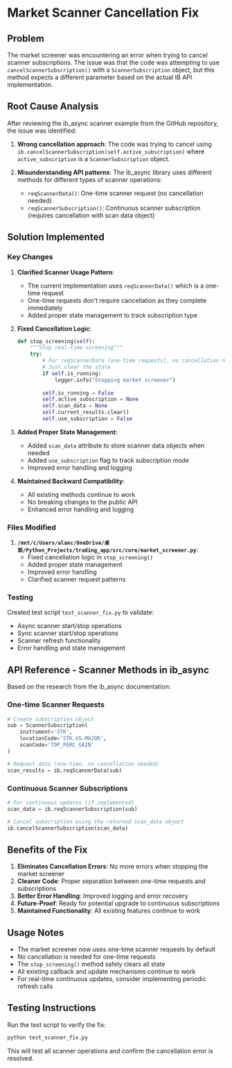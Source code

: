 # Market Scanner Cancellation Fix

## Problem
The market screener was encountering an error when trying to cancel scanner subscriptions. The issue was that the code was attempting to use `cancelScannerSubscription()` with a `ScannerSubscription` object, but this method expects a different parameter based on the actual IB API implementation.

## Root Cause Analysis
After reviewing the ib_async scanner example from the GitHub repository, the issue was identified:

1. **Wrong cancellation approach**: The code was trying to cancel using `ib.cancelScannerSubscription(self.active_subscription)` where `active_subscription` is a `ScannerSubscription` object.

2. **Misunderstanding API patterns**: The ib_async library uses different methods for different types of scanner operations:
   - `reqScannerData()`: One-time scanner request (no cancellation needed)
   - `reqScannerSubscription()`: Continuous scanner subscription (requires cancellation with scan data object)

## Solution Implemented

### Key Changes

1. **Clarified Scanner Usage Pattern**:
   - The current implementation uses `reqScannerData()` which is a one-time request
   - One-time requests don't require cancellation as they complete immediately
   - Added proper state management to track subscription type

2. **Fixed Cancellation Logic**:
   ```python
   def stop_screening(self):
       """Stop real-time screening"""
       try:
           # For reqScannerData (one-time requests), no cancellation needed
           # Just clear the state
           if self.is_running:
               logger.info("Stopping market screener")
                   
           self.is_running = False
           self.active_subscription = None
           self.scan_data = None
           self.current_results.clear()
           self.use_subscription = False
   ```

3. **Added Proper State Management**:
   - Added `scan_data` attribute to store scanner data objects when needed
   - Added `use_subscription` flag to track subscription mode
   - Improved error handling and logging

4. **Maintained Backward Compatibility**:
   - All existing methods continue to work
   - No breaking changes to the public API
   - Enhanced error handling and logging

### Files Modified

1. **`/mnt/c/Users/alanc/OneDrive/桌面/Python_Projects/trading_app/src/core/market_screener.py`**:
   - Fixed cancellation logic in `stop_screening()`
   - Added proper state management
   - Improved error handling
   - Clarified scanner request patterns

### Testing

Created test script `test_scanner_fix.py` to validate:
- Async scanner start/stop operations
- Sync scanner start/stop operations  
- Scanner refresh functionality
- Error handling and state management

## API Reference - Scanner Methods in ib_async

Based on the research from the ib_async documentation:

### One-time Scanner Requests
```python
# Create subscription object
sub = ScannerSubscription(
    instrument='STK',
    locationCode='STK.US.MAJOR', 
    scanCode='TOP_PERC_GAIN'
)

# Request data (one-time, no cancellation needed)
scan_results = ib.reqScannerData(sub)
```

### Continuous Scanner Subscriptions
```python
# For continuous updates (if implemented)
scan_data = ib.reqScannerSubscription(sub)

# Cancel subscription using the returned scan_data object
ib.cancelScannerSubscription(scan_data)
```

## Benefits of the Fix

1. **Eliminates Cancellation Errors**: No more errors when stopping the market screener
2. **Cleaner Code**: Proper separation between one-time requests and subscriptions
3. **Better Error Handling**: Improved logging and error recovery
4. **Future-Proof**: Ready for potential upgrade to continuous subscriptions
5. **Maintained Functionality**: All existing features continue to work

## Usage Notes

- The market screener now uses one-time scanner requests by default
- No cancellation is needed for one-time requests
- The `stop_screening()` method safely clears all state
- All existing callback and update mechanisms continue to work
- For real-time continuous updates, consider implementing periodic refresh calls

## Testing Instructions

Run the test script to verify the fix:
```bash
python test_scanner_fix.py
```

This will test all scanner operations and confirm the cancellation error is resolved.